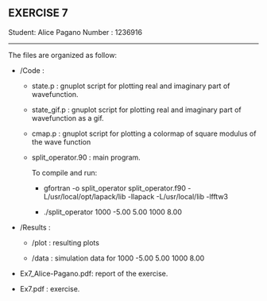 EXERCISE 7
-------------------------------------------------------------------------------------------------------------------

Student: Alice Pagano
Number : 1236916

-------------------------------------------------------------------------------------------------------------------

The files are organized as follow:

+ /Code :

	- state.p : gnuplot script for plotting real and imaginary part of wavefunction.

	- state_gif.p :  gnuplot script for plotting real and imaginary part of wavefunction as a gif.

	- cmap.p : gnuplot script for plotting a colormap of square modulus of the wave function

	- split_operator.90 : main program.

		To compile and run:

		- gfortran -o split_operator split_operator.f90 -L/usr/local/opt/lapack/lib -llapack -L/usr/local/lib -lfftw3

		- ./split_operator 1000 -5.00 5.00 1000 8.00

+ /Results :

	- /plot : resulting plots

	- /data : simulation data for 1000 -5.00 5.00 1000 8.00

+ Ex7_Alice-Pagano.pdf: report of the exercise.

+ Ex7.pdf : exercise.
